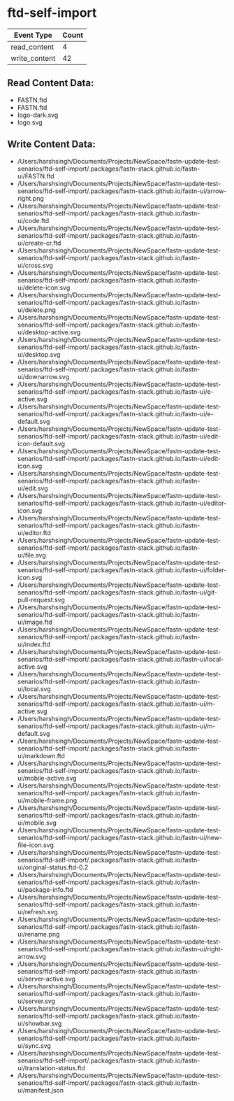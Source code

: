 # ftd-self-import

| Event Type       | Count            |
| ---------------- | ---------------- |
| read_content     |        4 |
| write_content     |       42 |
## Read Content Data:
- FASTN.ftd
- FASTN.ftd
- logo-dark.svg
- logo.svg
## Write Content Data:
- /Users/harshsingh/Documents/Projects/NewSpace/fastn-update-test-senarios/ftd-self-import/.packages/fastn-stack.github.io/fastn-ui/FASTN.ftd
- /Users/harshsingh/Documents/Projects/NewSpace/fastn-update-test-senarios/ftd-self-import/.packages/fastn-stack.github.io/fastn-ui/arrow-right.png
- /Users/harshsingh/Documents/Projects/NewSpace/fastn-update-test-senarios/ftd-self-import/.packages/fastn-stack.github.io/fastn-ui/code.ftd
- /Users/harshsingh/Documents/Projects/NewSpace/fastn-update-test-senarios/ftd-self-import/.packages/fastn-stack.github.io/fastn-ui/create-cr.ftd
- /Users/harshsingh/Documents/Projects/NewSpace/fastn-update-test-senarios/ftd-self-import/.packages/fastn-stack.github.io/fastn-ui/cross.svg
- /Users/harshsingh/Documents/Projects/NewSpace/fastn-update-test-senarios/ftd-self-import/.packages/fastn-stack.github.io/fastn-ui/delete-icon.svg
- /Users/harshsingh/Documents/Projects/NewSpace/fastn-update-test-senarios/ftd-self-import/.packages/fastn-stack.github.io/fastn-ui/delete.png
- /Users/harshsingh/Documents/Projects/NewSpace/fastn-update-test-senarios/ftd-self-import/.packages/fastn-stack.github.io/fastn-ui/desktop-active.svg
- /Users/harshsingh/Documents/Projects/NewSpace/fastn-update-test-senarios/ftd-self-import/.packages/fastn-stack.github.io/fastn-ui/desktop.svg
- /Users/harshsingh/Documents/Projects/NewSpace/fastn-update-test-senarios/ftd-self-import/.packages/fastn-stack.github.io/fastn-ui/downarrow.svg
- /Users/harshsingh/Documents/Projects/NewSpace/fastn-update-test-senarios/ftd-self-import/.packages/fastn-stack.github.io/fastn-ui/e-active.svg
- /Users/harshsingh/Documents/Projects/NewSpace/fastn-update-test-senarios/ftd-self-import/.packages/fastn-stack.github.io/fastn-ui/e-default.svg
- /Users/harshsingh/Documents/Projects/NewSpace/fastn-update-test-senarios/ftd-self-import/.packages/fastn-stack.github.io/fastn-ui/edit-icon-default.svg
- /Users/harshsingh/Documents/Projects/NewSpace/fastn-update-test-senarios/ftd-self-import/.packages/fastn-stack.github.io/fastn-ui/edit-icon.svg
- /Users/harshsingh/Documents/Projects/NewSpace/fastn-update-test-senarios/ftd-self-import/.packages/fastn-stack.github.io/fastn-ui/edit.svg
- /Users/harshsingh/Documents/Projects/NewSpace/fastn-update-test-senarios/ftd-self-import/.packages/fastn-stack.github.io/fastn-ui/editor-icon.svg
- /Users/harshsingh/Documents/Projects/NewSpace/fastn-update-test-senarios/ftd-self-import/.packages/fastn-stack.github.io/fastn-ui/editor.ftd
- /Users/harshsingh/Documents/Projects/NewSpace/fastn-update-test-senarios/ftd-self-import/.packages/fastn-stack.github.io/fastn-ui/file.svg
- /Users/harshsingh/Documents/Projects/NewSpace/fastn-update-test-senarios/ftd-self-import/.packages/fastn-stack.github.io/fastn-ui/folder-icon.svg
- /Users/harshsingh/Documents/Projects/NewSpace/fastn-update-test-senarios/ftd-self-import/.packages/fastn-stack.github.io/fastn-ui/git-pull-request.svg
- /Users/harshsingh/Documents/Projects/NewSpace/fastn-update-test-senarios/ftd-self-import/.packages/fastn-stack.github.io/fastn-ui/image.ftd
- /Users/harshsingh/Documents/Projects/NewSpace/fastn-update-test-senarios/ftd-self-import/.packages/fastn-stack.github.io/fastn-ui/index.ftd
- /Users/harshsingh/Documents/Projects/NewSpace/fastn-update-test-senarios/ftd-self-import/.packages/fastn-stack.github.io/fastn-ui/local-active.svg
- /Users/harshsingh/Documents/Projects/NewSpace/fastn-update-test-senarios/ftd-self-import/.packages/fastn-stack.github.io/fastn-ui/local.svg
- /Users/harshsingh/Documents/Projects/NewSpace/fastn-update-test-senarios/ftd-self-import/.packages/fastn-stack.github.io/fastn-ui/m-active.svg
- /Users/harshsingh/Documents/Projects/NewSpace/fastn-update-test-senarios/ftd-self-import/.packages/fastn-stack.github.io/fastn-ui/m-default.svg
- /Users/harshsingh/Documents/Projects/NewSpace/fastn-update-test-senarios/ftd-self-import/.packages/fastn-stack.github.io/fastn-ui/markdown.ftd
- /Users/harshsingh/Documents/Projects/NewSpace/fastn-update-test-senarios/ftd-self-import/.packages/fastn-stack.github.io/fastn-ui/mobile-active.svg
- /Users/harshsingh/Documents/Projects/NewSpace/fastn-update-test-senarios/ftd-self-import/.packages/fastn-stack.github.io/fastn-ui/mobile-frame.png
- /Users/harshsingh/Documents/Projects/NewSpace/fastn-update-test-senarios/ftd-self-import/.packages/fastn-stack.github.io/fastn-ui/mobile.svg
- /Users/harshsingh/Documents/Projects/NewSpace/fastn-update-test-senarios/ftd-self-import/.packages/fastn-stack.github.io/fastn-ui/new-file-icon.svg
- /Users/harshsingh/Documents/Projects/NewSpace/fastn-update-test-senarios/ftd-self-import/.packages/fastn-stack.github.io/fastn-ui/original-status.ftd-0.2
- /Users/harshsingh/Documents/Projects/NewSpace/fastn-update-test-senarios/ftd-self-import/.packages/fastn-stack.github.io/fastn-ui/package-info.ftd
- /Users/harshsingh/Documents/Projects/NewSpace/fastn-update-test-senarios/ftd-self-import/.packages/fastn-stack.github.io/fastn-ui/refresh.svg
- /Users/harshsingh/Documents/Projects/NewSpace/fastn-update-test-senarios/ftd-self-import/.packages/fastn-stack.github.io/fastn-ui/rename.png
- /Users/harshsingh/Documents/Projects/NewSpace/fastn-update-test-senarios/ftd-self-import/.packages/fastn-stack.github.io/fastn-ui/right-arrow.svg
- /Users/harshsingh/Documents/Projects/NewSpace/fastn-update-test-senarios/ftd-self-import/.packages/fastn-stack.github.io/fastn-ui/server-active.svg
- /Users/harshsingh/Documents/Projects/NewSpace/fastn-update-test-senarios/ftd-self-import/.packages/fastn-stack.github.io/fastn-ui/server.svg
- /Users/harshsingh/Documents/Projects/NewSpace/fastn-update-test-senarios/ftd-self-import/.packages/fastn-stack.github.io/fastn-ui/showbar.svg
- /Users/harshsingh/Documents/Projects/NewSpace/fastn-update-test-senarios/ftd-self-import/.packages/fastn-stack.github.io/fastn-ui/sync.svg
- /Users/harshsingh/Documents/Projects/NewSpace/fastn-update-test-senarios/ftd-self-import/.packages/fastn-stack.github.io/fastn-ui/translation-status.ftd
- /Users/harshsingh/Documents/Projects/NewSpace/fastn-update-test-senarios/ftd-self-import/.packages/fastn-stack.github.io/fastn-ui/manifest.json

